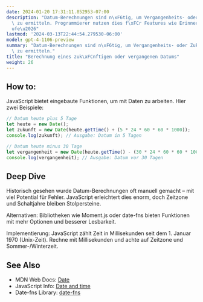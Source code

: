 ```yaml
---
date: 2024-01-20 17:31:11.852953-07:00
description: "Datum-Berechnungen sind n\xF6tig, um Vergangenheits- oder Zukunftsdaten\
  \ zu ermitteln. Programmierer nutzen dies f\xFCr Features wie Erinnerungen, Zeitabl\xE4\
  ufe\u2026"
lastmod: '2024-03-13T22:44:54.279530-06:00'
model: gpt-4-1106-preview
summary: "Datum-Berechnungen sind n\xF6tig, um Vergangenheits- oder Zukunftsdaten\
  \ zu ermitteln."
title: "Berechnung eines zuk\xFCnftigen oder vergangenen Datums"
weight: 26
---
```


## How to:
JavaScript bietet eingebaute Funktionen, um mit Daten zu arbeiten. Hier zwei Beispiele:

```javascript
// Datum heute plus 5 Tage
let heute = new Date();
let zukunft = new Date(heute.getTime() + (5 * 24 * 60 * 60 * 1000));
console.log(zukunft); // Ausgabe: Datum in 5 Tagen

// Datum heute minus 30 Tage
let vergangenheit = new Date(heute.getTime() - (30 * 24 * 60 * 60 * 1000));
console.log(vergangenheit); // Ausgabe: Datum vor 30 Tagen
```

## Deep Dive
Historisch gesehen wurde Datum-Berechnungen oft manuell gemacht – mit viel Potential für Fehler. JavaScript erleichtert dies enorm, doch Zeitzone und Schaltjahre bleiben Stolpersteine.

Alternativen: Bibliotheken wie Moment.js oder date-fns bieten Funktionen mit mehr Optionen und besserer Lesbarkeit.

Implementierung: JavaScript zählt Zeit in Millisekunden seit dem 1. Januar 1970 (Unix-Zeit). Rechne mit Millisekunden und achte auf Zeitzone und Sommer-/Winterzeit.

## See Also
- MDN Web Docs: [Date](https://developer.mozilla.org/en-US/docs/Web/JavaScript/Reference/Global_Objects/Date)
- JavaScript Info: [Date and time](https://javascript.info/date)
- Date-fns Library: [date-fns](https://date-fns.org/)

